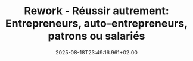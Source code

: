 ---
title: "Rework - Réussir autrement: Entrepreneurs, auto-entrepreneurs, patrons ou salariés"
date: 2025-08-18T23:49:16.961+02:00
category: books
tags: []
excerpt: My highlights
---